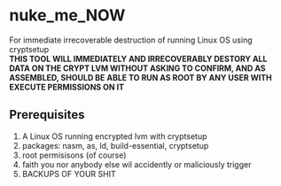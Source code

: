 # nuke_me_NOW
For immediate irrecoverable destruction of running Linux OS using cryptsetup  
**THIS TOOL WILL IMMEDIATELY AND IRRECOVERABLY DESTORY ALL DATA ON THE CRYPT LVM WITHOUT ASKING TO CONFIRM, AND AS ASSEMBLED, SHOULD BE ABLE TO RUN AS ROOT BY ANY USER WITH EXECUTE PERMISSIONS ON IT**

## Prerequisites
1. A Linux OS running encrypted lvm with cryptsetup
2. packages: nasm, as, ld, build-essential, cryptsetup
3. root permisisons (of course)
4. faith you nor anybody else wil accidently or maliciously trigger
5. BACKUPS OF YOUR SHIT
